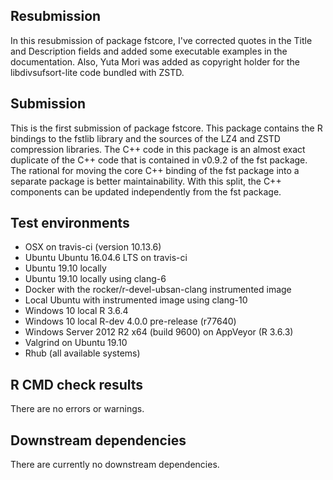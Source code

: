 
## Resubmission

In this resubmission of package fstcore, I've corrected quotes in the Title and Description fields and added some
executable examples in the documentation. Also, Yuta Mori was added as copyright holder for the libdivsufsort-lite
code bundled with ZSTD.

## Submission

This is the first submission of package fstcore. This package contains the R bindings to the fstlib library and the
sources of the LZ4 and ZSTD compression libraries. The C++ code in this package is an almost exact duplicate of the
C++ code that is contained in v0.9.2 of the fst package. The rational for moving the core C++ binding of the fst
package into a separate package is better maintainability.  With this split, the C++ components can be updated
independently from the fst package.


## Test environments 

* OSX on travis-ci (version 10.13.6)
* Ubuntu Ubuntu 16.04.6 LTS on travis-ci
* Ubuntu 19.10 locally
* Ubuntu 19.10 locally using clang-6
* Docker with the rocker/r-devel-ubsan-clang instrumented image
* Local Ubuntu with instrumented image using clang-10
* Windows 10 local R 3.6.4
* Windows 10 local R-dev 4.0.0 pre-release (r77640)
* Windows Server 2012 R2 x64 (build 9600) on AppVeyor (R 3.6.3)
* Valgrind on Ubuntu 19.10
* Rhub (all available systems)

## R CMD check results

There are no errors or warnings.

## Downstream dependencies

There are currently no downstream dependencies.
